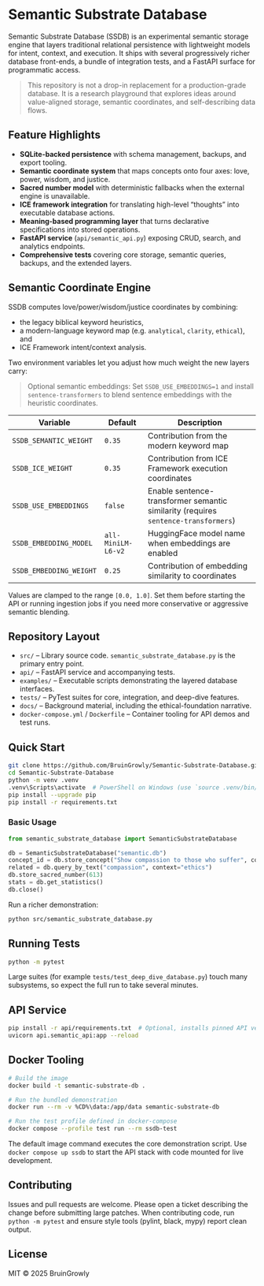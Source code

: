 # Semantic Substrate Database

Semantic Substrate Database (SSDB) is an experimental semantic storage engine that layers
traditional relational persistence with lightweight models for intent, context, and execution.
It ships with several progressively richer database front-ends, a bundle of integration tests,
and a FastAPI surface for programmatic access.

> This repository is not a drop-in replacement for a production-grade database. It is a research
> playground that explores ideas around value-aligned storage, semantic coordinates, and
> self-describing data flows.

## Feature Highlights
- **SQLite-backed persistence** with schema management, backups, and export tooling.
- **Semantic coordinate system** that maps concepts onto four axes: love, power, wisdom, and justice.
- **Sacred number model** with deterministic fallbacks when the external engine is unavailable.
- **ICE framework integration** for translating high-level “thoughts” into executable database actions.
- **Meaning-based programming layer** that turns declarative specifications into stored operations.
- **FastAPI service** (`api/semantic_api.py`) exposing CRUD, search, and analytics endpoints.
- **Comprehensive tests** covering core storage, semantic queries, backups, and the extended layers.

## Semantic Coordinate Engine
SSDB computes love/power/wisdom/justice coordinates by combining:
- the legacy biblical keyword heuristics,
- a modern-language keyword map (e.g. `analytical`, `clarity`, `ethical`), and
- ICE Framework intent/context analysis.

Two environment variables let you adjust how much weight the new layers carry:

> Optional semantic embeddings: Set `SSDB_USE_EMBEDDINGS=1` and install `sentence-transformers` to blend sentence embeddings with the heuristic coordinates.

| Variable | Default | Description |
|----------|---------|-------------|
| `SSDB_SEMANTIC_WEIGHT` | `0.35` | Contribution from the modern keyword map |
| `SSDB_ICE_WEIGHT` | `0.35` | Contribution from ICE Framework execution coordinates |
| `SSDB_USE_EMBEDDINGS` | `false` | Enable sentence-transformer semantic similarity (requires `sentence-transformers`) |
| `SSDB_EMBEDDING_MODEL` | `all-MiniLM-L6-v2` | HuggingFace model name when embeddings are enabled |
| `SSDB_EMBEDDING_WEIGHT` | `0.25` | Contribution of embedding similarity to coordinates |

Values are clamped to the range `[0.0, 1.0]`. Set them before starting the API or running ingestion jobs if you need more conservative or aggressive semantic blending.

## Repository Layout
- `src/` – Library source code. `semantic_substrate_database.py` is the primary entry point.
- `api/` – FastAPI service and accompanying tests.
- `examples/` – Executable scripts demonstrating the layered database interfaces.
- `tests/` – PyTest suites for core, integration, and deep-dive features.
- `docs/` – Background material, including the ethical-foundation narrative.
- `docker-compose.yml` / `Dockerfile` – Container tooling for API demos and test runs.

## Quick Start
```bash
git clone https://github.com/BruinGrowly/Semantic-Substrate-Database.git
cd Semantic-Substrate-Database
python -m venv .venv
.venv\Scripts\activate  # PowerShell on Windows (use `source .venv/bin/activate` on Unix)
pip install --upgrade pip
pip install -r requirements.txt
```

### Basic Usage
```python
from semantic_substrate_database import SemanticSubstrateDatabase

db = SemanticSubstrateDatabase("semantic.db")
concept_id = db.store_concept("Show compassion to those who suffer", context="ethics")
related = db.query_by_text("compassion", context="ethics")
db.store_sacred_number(613)
stats = db.get_statistics()
db.close()
```

Run a richer demonstration:
```bash
python src/semantic_substrate_database.py
```

## Running Tests
```bash
python -m pytest
```
Large suites (for example `tests/test_deep_dive_database.py`) touch many subsystems, so expect the
full run to take several minutes.

## API Service
```bash
pip install -r api/requirements.txt  # Optional, installs pinned API versions
uvicorn api.semantic_api:app --reload
```

## Docker Tooling
```bash
# Build the image
docker build -t semantic-substrate-db .

# Run the bundled demonstration
docker run --rm -v %CD%\data:/app/data semantic-substrate-db

# Run the test profile defined in docker-compose
docker compose --profile test run --rm ssdb-test
```
The default image command executes the core demonstration script. Use `docker compose up ssdb`
to start the API stack with code mounted for live development.

## Contributing
Issues and pull requests are welcome. Please open a ticket describing the change before submitting
large patches. When contributing code, run `python -m pytest` and ensure style tools (pylint, black,
mypy) report clean output.

## License
MIT © 2025 BruinGrowly
